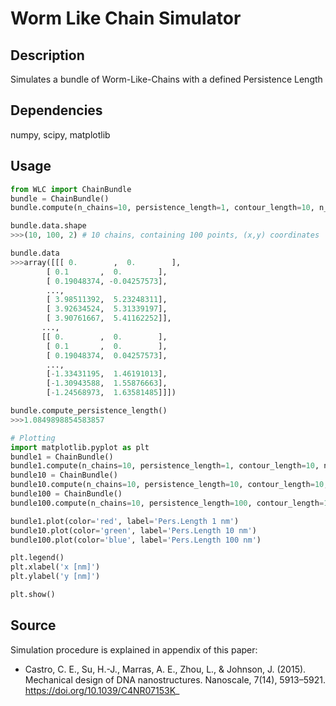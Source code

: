 # Worm Like Chain Simulator

## Description
Simulates a bundle of Worm-Like-Chains with a defined Persistence Length

## Dependencies
numpy, scipy, matplotlib

## Usage
```python
from WLC import ChainBundle
bundle = ChainBundle()
bundle.compute(n_chains=10, persistence_length=1, contour_length=10, n_segments=100)

bundle.data.shape
>>>(10, 100, 2) # 10 chains, containing 100 points, (x,y) coordinates

bundle.data
>>>array([[[ 0.        ,  0.        ],
        [ 0.1       ,  0.        ],
        [ 0.19048374, -0.04257573],
        ..., 
        [ 3.98511392,  5.23248311],
        [ 3.92634524,  5.31339197],
        [ 3.90761667,  5.41162252]],
       ...,        
       [[ 0.        ,  0.        ],
        [ 0.1       ,  0.        ],
        [ 0.19048374,  0.04257573],
        ..., 
        [-1.33431195,  1.46191013],
        [-1.30943588,  1.55876663],
        [-1.24568973,  1.63581485]]])

bundle.compute_persistence_length()
>>>1.0849898854583857

# Plotting
import matplotlib.pyplot as plt
bundle1 = ChainBundle()
bundle1.compute(n_chains=10, persistence_length=1, contour_length=10, n_segments=100)
bundle10 = ChainBundle()
bundle10.compute(n_chains=10, persistence_length=10, contour_length=10, n_segments=100)
bundle100 = ChainBundle()
bundle100.compute(n_chains=10, persistence_length=100, contour_length=10, n_segments=100)

bundle1.plot(color='red', label='Pers.Length 1 nm') 
bundle10.plot(color='green', label='Pers.Length 10 nm')
bundle100.plot(color='blue', label='Pers.Length 100 nm')

plt.legend()
plt.xlabel('x [nm]')
plt.ylabel('y [nm]')

plt.show()

```

## Source
Simulation procedure is explained in appendix of this paper:
* Castro, C. E., Su, H.-J., Marras, A. E., Zhou, L., & Johnson, J. (2015). Mechanical design of DNA nanostructures. Nanoscale, 7(14), 5913–5921. https://doi.org/10.1039/C4NR07153K_
